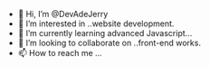 - 👋 Hi, I’m @DevAdeJerry
- 👀 I’m interested in ..website development.
- 🌱 I’m currently learning advanced Javascript...
- 💞️ I’m looking to collaborate on ..front-end works.
- 📫 How to reach me ...

<!---
DevAdeJerry/DevAdeJerry is a ✨ special ✨ repository because its `README.md` (this file) appears on your GitHub profile.
You can click the Preview link to take a look at your changes.
--->
